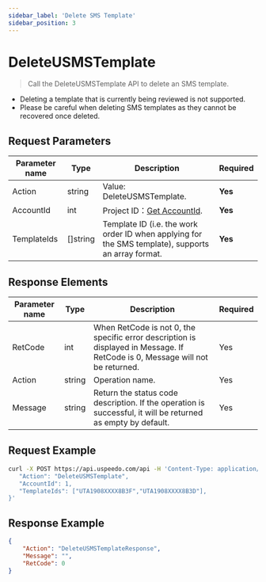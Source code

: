 ```yaml
---
sidebar_label: 'Delete SMS Template'
sidebar_position: 3
---
```


# DeleteUSMSTemplate

> Call the DeleteUSMSTemplate API to delete an SMS template.

- Deleting a template that is currently being reviewed is not supported.
- Please be careful when deleting SMS templates as they cannot be recovered once deleted.

## Request Parameters

|Parameter name| Type |Description|Required|
|---|---|---|---|
| Action | string | Value: DeleteUSMSTemplate.   | **Yes**  |
| AccountId | int | Project ID：[Get AccountId](../index.md).  | **Yes** |
|TemplateIds| []string |Template ID (i.e. the work order ID when applying for the SMS template), supports an array format.|**Yes**|

## Response Elements

|Parameter name|Type|Description|Required|
|---|---|---|---|
|RetCode|int|When RetCode is not 0, the specific error description is displayed in Message. If RetCode is 0, Message will not be returned.|Yes|
|Action|string|Operation name.|Yes|
|Message|string|Return the status code description. If the operation is successful, it will be returned as empty by default.|Yes|

## Request Example

```bash
curl -X POST https://api.uspeedo.com/api -H 'Content-Type: application/json' -d '{
   "Action": "DeleteUSMSTemplate",
   "AccountId": 1,
   "TemplateIds": ["UTA1908XXXX8B3F","UTA1908XXXX8B3D"],
}'

```

## Response Example

```json
{
    "Action": "DeleteUSMSTemplateResponse", 
    "Message": "", 
    "RetCode": 0
}
```
